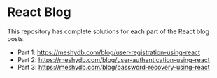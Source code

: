 # React Blog

This repository has complete solutions for each part of the React blog posts.

- Part 1: https://meshydb.com/blog/user-registration-using-react
- Part 2: https://meshydb.com/blog/user-authentication-using-react
- Part 3: https://meshydb.com/blog/password-recovery-using-react
